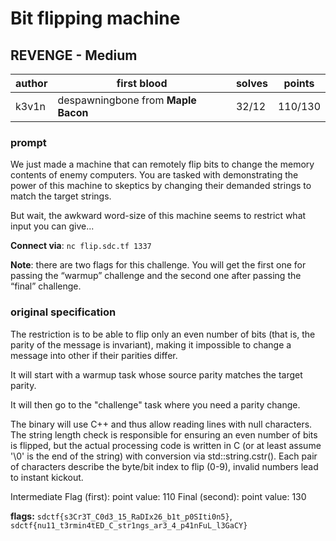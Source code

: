 # Bit flipping machine
## REVENGE - Medium
| author | first blood | solves | points |
| --- | -- | --- | --- |
| k3v1n | despawningbone from **Maple Bacon** | 32/12 | 110/130 |
### prompt
We just made a machine that can remotely flip bits to change the memory contents of enemy computers. You are tasked with demonstrating the power of this machine to skeptics by changing their demanded strings to match the target strings.

But wait, the awkward word-size of this machine seems to restrict what input you can give...

**Connect via**:
`nc flip.sdc.tf 1337`

**Note**: there are two flags for this challenge. You will get the first one for passing the “warmup” challenge and the second one after passing the “final” challenge.

### original specification
The restriction is to be able to flip only an even number of bits (that is, the parity of the message is invariant), making it impossible to change a message into other if their parities differ.

It will start with a warmup task whose source parity matches the target parity.

It will then go to the "challenge" task where you need a parity change.

The binary will use C++ and thus allow reading lines with null characters. The string length check is responsible for ensuring an even number of bits is flipped, but the actual processing code is written in C (or at least assume '\0' is the end of the string) with conversion via std::string.cstr(). Each pair of characters describe the byte/bit index to flip (0-9), invalid numbers lead to instant kickout.

Intermediate Flag (first): point value: 110
Final (second): point value: 130

**flags:** `sdctf{s3Cr3T_C0d3_15_RaDIx26_b1t_p0SIti0n5}`, `sdctf{nu11_t3rmin4tED_C_str1ngs_ar3_4_p41nFuL_l3GaCY}`